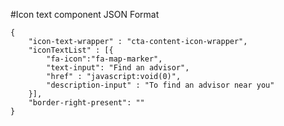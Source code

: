 #Icon text component
JSON Format
```
{
    "icon-text-wrapper" : "cta-content-icon-wrapper",
    "iconTextList" : [{
        "fa-icon":"fa-map-marker",
        "text-input": "Find an advisor",
        "href" : "javascript:void(0)",
        "description-input" : "To find an advisor near you"
    }],
    "border-right-present": ""
}
```
<!-- icon-text-wrapper classes available are social-link-icon-wrapper, right-nav-icon-wrapper, cta-content-icon-wrapper, mega-menu-icon-wrapper getting-started-icon-wrapper-->
<!-- "border-right-present": "text-border-right" -->